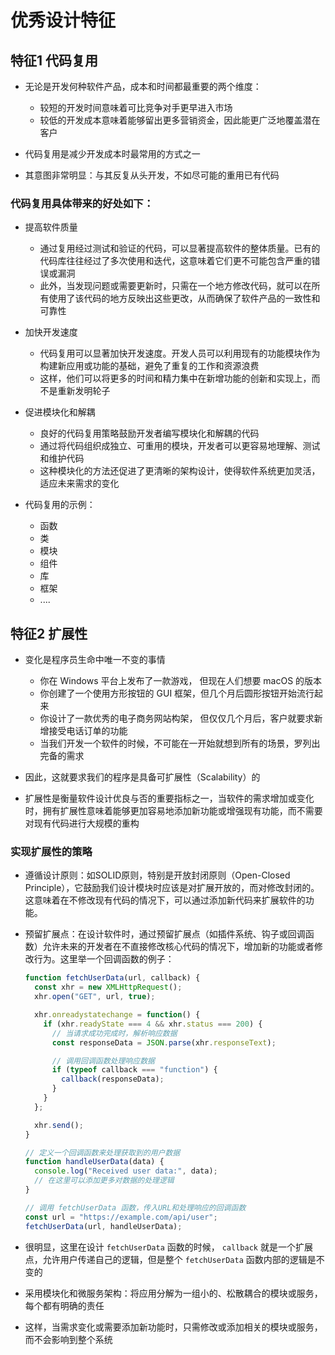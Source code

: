 # 优秀设计特征

## 特征1 代码复用

+ 无论是开发何种软件产品，成本和时间都最重要的两个维度：

  + 较短的开发时间意味着可比竞争对手更早进入市场
  + 较低的开发成本意味着能够留出更多营销资金，因此能更广泛地覆盖潜在客户

+ 代码复用是减少开发成本时最常用的方式之一
+ 其意图非常明显：与其反复从头开发，不如尽可能的重用已有代码

### 代码复用具体带来的好处如下：

+ 提高软件质量

  + 通过复用经过测试和验证的代码，可以显著提高软件的整体质量。已有的代码库往往经过了多次使用和迭代，这意味着它们更不可能包含严重的错误或漏洞
  + 此外，当发现问题或需要更新时，只需在一个地方修改代码，就可以在所有使用了该代码的地方反映出这些更改，从而确保了软件产品的一致性和可靠性

+ 加快开发速度

  + 代码复用可以显著加快开发速度。开发人员可以利用现有的功能模块作为构建新应用或功能的基础，避免了重复的工作和资源浪费
  + 这样，他们可以将更多的时间和精力集中在新增功能的创新和实现上，而不是重新发明轮子

+ 促进模块化和解耦

  + 良好的代码复用策略鼓励开发者编写模块化和解耦的代码
  + 通过将代码组织成独立、可重用的模块，开发者可以更容易地理解、测试和维护代码
  + 这种模块化的方法还促进了更清晰的架构设计，使得软件系统更加灵活，适应未来需求的变化

+ 代码复用的示例：

  + 函数
  + 类
  + 模块
  + 组件
  + 库
  + 框架
  + ....


## 特征2 扩展性

+ 变化是程序员生命中唯一不变的事情

  + 你在 Windows 平台上发布了一款游戏， 但现在人们想要 macOS 的版本
  + 你创建了一个使用方形按钮的 GUI 框架，但几个月后圆形按钮开始流行起来
  + 你设计了一款优秀的电子商务网站构架， 但仅仅几个月后，客户就要求新增接受电话订单的功能
  + 当我们开发一个软件的时候，不可能在一开始就想到所有的场景，罗列出完备的需求

+ 因此，这就要求我们的程序是具备可扩展性（Scalability）的

+ 扩展性是衡量软件设计优良与否的重要指标之一，当软件的需求增加或变化时，拥有扩展性意味着能够更加容易地添加新功能或增强现有功能，而不需要对现有代码进行大规模的重构

### 实现扩展性的策略

+ 遵循设计原则：如SOLID原则，特别是开放封闭原则（Open-Closed Principle），它鼓励我们设计模块时应该是对扩展开放的，而对修改封闭的。这意味着在不修改现有代码的情况下，可以通过添加新代码来扩展软件的功能。

+ 预留扩展点：在设计软件时，通过预留扩展点（如插件系统、钩子或回调函数）允许未来的开发者在不直接修改核心代码的情况下，增加新的功能或者修改行为。这里举一个回调函数的例子：

  ```js
  function fetchUserData(url, callback) {
    const xhr = new XMLHttpRequest();
    xhr.open("GET", url, true);

    xhr.onreadystatechange = function() {
      if (xhr.readyState === 4 && xhr.status === 200) {
        // 当请求成功完成时，解析响应数据
        const responseData = JSON.parse(xhr.responseText);

        // 调用回调函数处理响应数据
        if (typeof callback === "function") {
          callback(responseData);
        }
      }
    };

    xhr.send();
  }

  // 定义一个回调函数来处理获取到的用户数据
  function handleUserData(data) {
    console.log("Received user data:", data);
    // 在这里可以添加更多对数据的处理逻辑
  }

  // 调用 fetchUserData 函数，传入URL和处理响应的回调函数
  const url = "https://example.com/api/user";
  fetchUserData(url, handleUserData);
  ```

+ 很明显，这里在设计 `fetchUserData` 函数的时候， `callback` 就是一个扩展点，允许用户传递自己的逻辑，但是整个 `fetchUserData` 函数内部的逻辑是不变的

+ 采用模块化和微服务架构：将应用分解为一组小的、松散耦合的模块或服务，每个都有明确的责任
+ 这样，当需求变化或需要添加新功能时，只需修改或添加相关的模块或服务，而不会影响到整个系统
